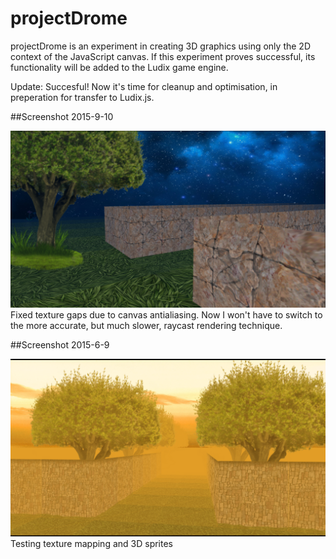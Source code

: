 # projectDrome
projectDrome is an experiment in creating 3D graphics using only the 2D context of the JavaScript canvas.  If this experiment proves successful, its functionality will be added to the Ludix game engine.

Update: Succesful! Now it's time for cleanup and optimisation, in preperation for transfer to Ludix.js.


##Screenshot 2015-9-10

![Screenshot 2015-9-10](https://raw.githubusercontent.com/Loycifer/projectDrome/master/resources/textures/screenshot02.png)
Fixed texture gaps due to canvas antialiasing.  Now I won't have to switch to the more accurate, but much slower, raycast rendering technique.

##Screenshot 2015-6-9

![Screenshot 2015-6-9](https://raw.githubusercontent.com/Loycifer/projectDrome/master/resources/textures/screenshot01.png)
Testing texture mapping and 3D sprites
